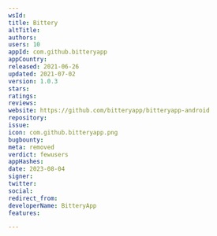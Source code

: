 ```yaml
---
wsId: 
title: Bittery
altTitle: 
authors: 
users: 10
appId: com.github.bitteryapp
appCountry: 
released: 2021-06-26
updated: 2021-07-02
version: 1.0.3
stars: 
ratings: 
reviews: 
website: https://github.com/bitteryapp/bitteryapp-android
repository: 
issue: 
icon: com.github.bitteryapp.png
bugbounty: 
meta: removed
verdict: fewusers
appHashes: 
date: 2023-08-04
signer: 
twitter: 
social: 
redirect_from: 
developerName: BitteryApp
features: 

---
```


